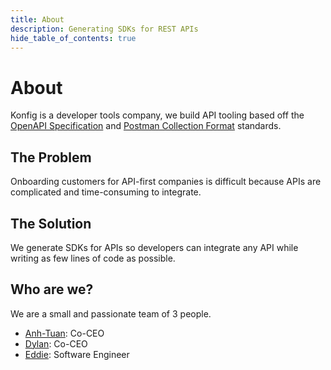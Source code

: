 ```yaml
---
title: About
description: Generating SDKs for REST APIs
hide_table_of_contents: true
---
```


# About

Konfig is a developer tools company, we build API tooling based off the [OpenAPI
Specification](https://swagger.io/specification/) and [Postman Collection Format](https://schema.postman.com/collection/json/v2.1.0/draft-07/collection.json) standards.

## The Problem

Onboarding customers for API-first companies is difficult because APIs are
complicated and time-consuming to integrate.

## The Solution

We generate SDKs for APIs so developers can integrate any API while writing as
few lines of code as possible.

## Who are we?

We are a small and passionate team of 3 people.

- [Anh-Tuan](https://www.linkedin.com/in/anhtuanbui2/): Co-CEO
- [Dylan](https://www.linkedin.com/in/dphuang2/): Co-CEO
- [Eddie](https://www.linkedin.com/in/eddie-chayes/): Software Engineer
